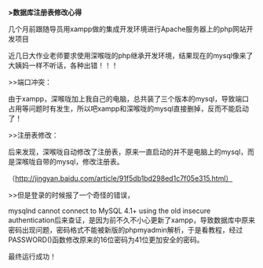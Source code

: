 **\>数据库注册表修改心得**

几个月前跟随导员用xampp做的集成开发环境进行Apache服务器上的php网站开发项目

近几日大作业老师要求使用深喉咙的php继承开发环境，结果现在的mysql像来了大姨妈一样不听话，各种出错！！！

\>\>端口冲突：

由于xampp，深喉咙加上我自己的电脑，总共装了三个版本的mysql，导致端口占用等问题时有发生，所以吧xampp和深喉咙的mysql直接删掉，反而不能启动了！

\>\>注册表修改：

后来发现，深喉咙自动修改了注册表，原来一直启动的并不是电脑上的mysql，而是深喉咙自带的mysql，修改注册表。

（http://jingyan.baidu.com/article/91f5db1bd298ed1c7f05e315.html）

\>\>但是登录的时候报了一个奇怪的错误，

mysqlnd cannot connect to MySQL 4.1+ using the old insecure
authentication后来查证，是因为前不久不小心更新了xampp，导致数据库中原来密码出现问题，密码格式不能被新版的phpmyadmin解析，于是看教程，经过PASSWORD()函数修改原来的16位密码为41位更加安全的密码。

最终运行成功！
